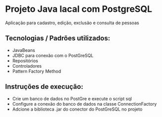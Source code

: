 # Projeto Java lacal com PostgreSQL
Aplicação para cadastro, edição, exclusão e consulta de pessoas

## Tecnologias / Padrões utilizados:
* JavaBeans
* JDBC para conexão com o PostGreSQL
* Repositórios
* Controladores
* Pattern Factory Method

## Instruções de execução:
* Crie um banco de dados no PostGre e execute o script sql
* Configure a conexão do banco de dados na classe ConnectionFactory
* Adcione a biblioteca .jar do conector do PostGreSQL no projeto